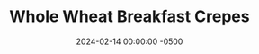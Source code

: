 ---
layout: post
title:  "Whole Wheat Breakfast Crepes"
date:   2024-02-14 00:00:00 -0500
categories:
- Recipes
- Breakfast
permalink: /recipes/crepe
image: /assets/Food/Breakfast/Crepe/crepe-cover.jpg
ing: crepe-ing
facts: crepe-facts
Prep: 30
Rest: 60
Cook: 10
Source1: https://www.allrecipes.com/recipe/222144/healthier-basic-crepes/
Source2: 
Description: Crepes are a fun Sunday morning breakfast for the family, and this recipe is a great whole wheat crepe batter that can be topped with anything, sweet or savory. The nutrition facts just for the crepes themselves, not any filling
Instructions: 
- To a large bowl, beat the egg. Add in the yogurt, honey/maple syrup, salt, vanilla and fully combine. Mix in the milk, then mix in the flour well.<br><br>

- Refrigerate at least 30-60 minutes, but preferably overnight<br><br>

- Spray an 8” pan with cooking spray between each one and set the burner to medium heat. Using a ¼ cup, fill about halfway and pour into the pan. Immediately swirl the lan around to thin out the crepe and make as wide as the pan<br><br>

- Cook for about a minute on each side, or until opposite side starts to get some color<br><br>

- Serve each one with some filling. Makes about 10 small crepes<br><br>

- Stack leftovers aside on a plate or wire rack to cool<br>
- <br><center><img src="/assets/Food/Breakfast/Crepe/crepe-6.jpg" alt="" class="instruction-image"></center>
---